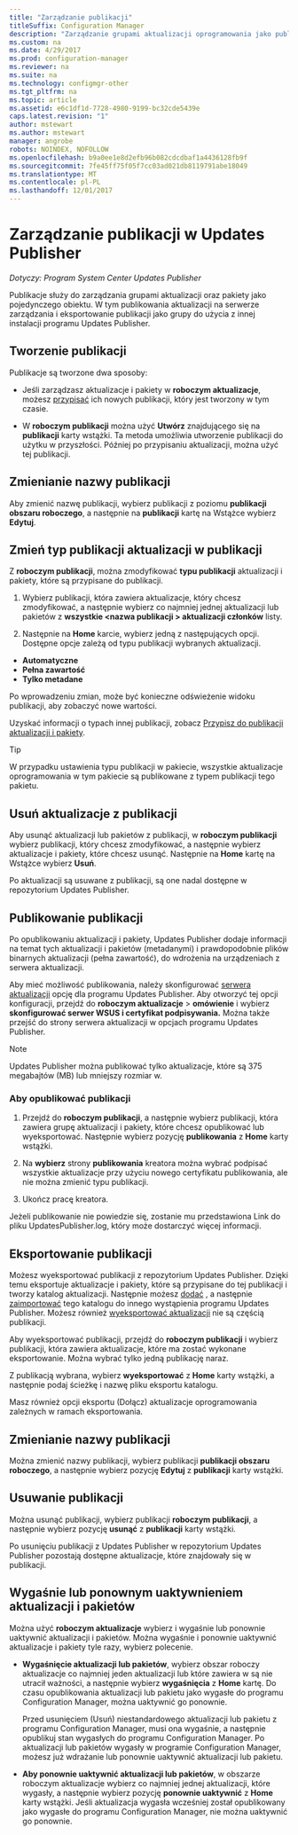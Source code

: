 ```yaml
---
title: "Zarządzanie publikacji"
titleSuffix: Configuration Manager
description: "Zarządzanie grupami aktualizacji oprogramowania jako publikacji z programem System Center Updates Publisher"
ms.custom: na
ms.date: 4/29/2017
ms.prod: configuration-manager
ms.reviewer: na
ms.suite: na
ms.technology: configmgr-other
ms.tgt_pltfrm: na
ms.topic: article
ms.assetid: e6c1df1d-7728-4980-9199-bc32cde5439e
caps.latest.revision: "1"
author: mstewart
ms.author: mstewart
manager: angrobe
robots: NOINDEX, NOFOLLOW
ms.openlocfilehash: b9a0ee1e8d2efb96b082cdcdbaf1a4436128fb9f
ms.sourcegitcommit: 7fe45ff75f05f7cc03ad021db8119791abe18049
ms.translationtype: MT
ms.contentlocale: pl-PL
ms.lasthandoff: 12/01/2017
---
```

# <a name="manage-publications-in-updates-publisher"></a>Zarządzanie publikacji w Updates Publisher

*Dotyczy: Program System Center Updates Publisher*

Publikacje służy do zarządzania grupami aktualizacji oraz pakiety jako pojedynczego obiektu. W tym publikowania aktualizacji na serwerze zarządzania i eksportowanie publikacji jako grupy do użycia z innej instalacji programu Updates Publisher.

## <a name="create-publications"></a>Tworzenie publikacji
Publikacje są tworzone dwa sposoby:

-   Jeśli zarządzasz aktualizacje i pakiety w **roboczym aktualizacje**, możesz [przypisać](/sccm/sum/tools/manage-updates-with-updates-publisher#assign-updates-and-bundles-to-a-publication) ich nowych publikacji, który jest tworzony w tym czasie.

-   W **roboczym publikacji** można użyć **Utwórz** znajdującego się na **publikacji** karty wstążki. Ta metoda umożliwia utworzenie publikacji do użytku w przyszłości. Później po przypisaniu aktualizacji, można użyć tej publikacji.

## <a name="rename-a-publication"></a>Zmienianie nazwy publikacji
Aby zmienić nazwę publikacji, wybierz publikacji z poziomu **publikacji obszaru roboczego**, a następnie na **publikacji** kartę na Wstążce wybierz **Edytuj**.

## <a name="change-the-publication-type-of-updates-in-a-publication"></a>Zmień typ publikacji aktualizacji w publikacji
Z **roboczym publikacji**, można zmodyfikować **typu publikacji** aktualizacji i pakiety, które są przypisane do publikacji.

1. Wybierz publikacji, która zawiera aktualizacje, który chcesz zmodyfikować, a następnie wybierz co najmniej jednej aktualizacji lub pakietów z **wszystkie &lt;nazwa publikacji > aktualizacji członków** listy.

2. Następnie na **Home** karcie, wybierz jedną z następujących opcji. Dostępne opcje zależą od typu publikacji wybranych aktualizacji.

  -   **Automatyczne**
  -   **Pełna zawartość**
  -   **Tylko metadane**

Po wprowadzeniu zmian, może być konieczne odświeżenie widoku publikacji, aby zobaczyć nowe wartości.

Uzyskać informacji o typach innej publikacji, zobacz [Przypisz do publikacji aktualizacji i pakiety](/sccm/sum/tools/manage-updates-with-updates-publisher#assign-updates-and-bundles-to-a-publication).

> [!TIP]    
> W przypadku ustawienia typu publikacji w pakiecie, wszystkie aktualizacje oprogramowania w tym pakiecie są publikowane z typem publikacji tego pakietu.

## <a name="remove-updates-from-a-publication"></a>Usuń aktualizacje z publikacji
Aby usunąć aktualizacji lub pakietów z publikacji, w **roboczym publikacji** wybierz publikacji, który chcesz zmodyfikować, a następnie wybierz aktualizacje i pakiety, które chcesz usunąć. Następnie na **Home** kartę na Wstążce wybierz **Usuń**.

Po aktualizacji są usuwane z publikacji, są one nadal dostępne w repozytorium Updates Publisher.

## <a name="publish-publications"></a>Publikowanie publikacji
Po opublikowaniu aktualizacji i pakiety, Updates Publisher dodaje informacji na temat tych aktualizacji i pakietów (metadanymi) i prawdopodobnie plików binarnych aktualizacji (pełna zawartość), do wdrożenia na urządzeniach z serwera aktualizacji.

Aby mieć możliwość publikowania, należy skonfigurować [serwera aktualizacji](/sccm/sum/tools/updates-publisher-options#update-server) opcję dla programu Updates Publisher. Aby otworzyć tej opcji konfiguracji, przejdź do **roboczym aktualizacje** &gt; **omówienie** i wybierz **skonfigurować serwer WSUS i certyfikat podpisywania.** Można także przejść do strony serwera aktualizacji w opcjach programu Updates Publisher.

> [!NOTE]   
> Updates Publisher można publikować tylko aktualizacje, które są 375 megabajtów (MB) lub mniejszy rozmiar w.

### <a name="to-publish-a-publication"></a>Aby opublikować publikacji

1.  Przejdź do **roboczym publikacji**, a następnie wybierz publikacji, która zawiera grupę aktualizacji i pakiety, które chcesz opublikować lub wyeksportować. Następnie wybierz pozycję **publikowania** z **Home** karty wstążki.

2.  Na **wybierz** strony **publikowania** kreatora można wybrać podpisać wszystkie aktualizacje przy użyciu nowego certyfikatu publikowania, ale nie można zmienić typu publikacji.

3.  Ukończ pracę kreatora.

  Jeżeli publikowanie nie powiedzie się, zostanie mu przedstawiona Link do pliku UpdatesPublisher.log, który może dostarczyć więcej informacji.

## <a name="export-a-publication"></a>Eksportowanie publikacji
Możesz wyeksportować publikacji z repozytorium Updates Publisher. Dzięki temu eksportuje aktualizacje i pakiety, które są przypisane do tej publikacji i tworzy katalog aktualizacji. Następnie możesz [dodać](/sccm/sum/tools/updates-publisher-catalogs#add-software-update-catalogs) , a następnie [zaimportować](/sccm/sum/tools/updates-publisher-catalogs#mport-updates) tego katalogu do innego wystąpienia programu Updates Publisher. Możesz również [wyeksportować aktualizacji](/sccm/sum/tools/manage-updates-with-updates-publisher#export-updates) nie są częścią publikacji.

Aby wyeksportować publikacji, przejdź do **roboczym publikacji** i wybierz publikacji, która zawiera aktualizacje, które ma zostać wykonane eksportowanie. Można wybrać tylko jedną publikację naraz.

Z publikacją wybrana, wybierz **wyeksportować** z **Home** karty wstążki, a następnie podaj ścieżkę i nazwę pliku eksportu katalogu.

Masz również opcji eksportu (Dołącz) aktualizacje oprogramowania zależnych w ramach eksportowania.

## <a name="rename-a-publication"></a>Zmienianie nazwy publikacji
Można zmienić nazwy publikacji, wybierz publikacji **publikacji obszaru roboczego**, a następnie wybierz pozycję **Edytuj** z **publikacji** karty wstążki.

## <a name="delete-a-publication"></a>Usuwanie publikacji
Można usunąć publikacji, wybierz publikacji **roboczym publikacji**, a następnie wybierz pozycję **usunąć** z **publikacji** karty wstążki.

Po usunięciu publikacji z Updates Publisher w repozytorium Updates Publisher pozostają dostępne aktualizacje, które znajdowały się w publikacji.

## <a name="expire-or-reactivate-updates-and-bundles"></a>Wygaśnie lub ponownym uaktywnieniem aktualizacji i pakietów
Można użyć **roboczym aktualizacje** wybierz i wygaśnie lub ponownie uaktywnić aktualizacji i pakietów. Można wygaśnie i ponownie uaktywnić aktualizacje i pakiety tyle razy, wybierz polecenie.

-   **Wygaśnięcie aktualizacji lub pakietów**, wybierz obszar roboczy aktualizacje co najmniej jeden aktualizacji lub które zawiera w są nie utracił ważności, a następnie wybierz **wygaśnięcia** z **Home** kartę. Do czasu opublikowania aktualizacji lub pakietu jako wygasłe do programu Configuration Manager, można uaktywnić go ponownie.

    Przed usunięciem (Usuń) niestandardowego aktualizacji lub pakietu z programu Configuration Manager, musi ona wygaśnie, a następnie opublikuj stan wygasłych do programu Configuration Manager. Po aktualizacji lub pakietów wygasły w programie Configuration Manager, możesz już wdrażanie lub ponownie uaktywnić aktualizacji lub pakietu.

-   **Aby ponownie uaktywnić aktualizacji lub pakietów**, w obszarze roboczym aktualizacje wybierz co najmniej jednej aktualizacji, które wygasły, a następnie wybierz pozycję **ponownie uaktywnić** z **Home** karty wstążki. Jeśli aktualizacja wygasła wcześniej został opublikowany jako wygasłe do programu Configuration Manager, nie można uaktywnić go ponownie.
